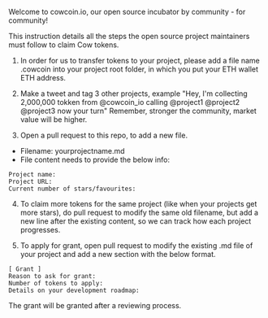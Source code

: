 Welcome to cowcoin.io, our open source incubator by community - for community!

This instruction details all the steps the open source project maintainers must follow to claim Cow tokens.

1. In order for us to transfer tokens to your project, please add a file name .cowcoin into your project root folder, in which you put your ETH wallet ETH address.

2. Make a tweet and tag 3 other projects, example "Hey, I'm collecting 2,000,000 tokken from @cowcoin_io calling @project1 @project2 @project3 now your turn" Remember, stronger the community, market value will be higher.

3. Open a pull request to this repo, to add a new file.

- Filename: yourprojectname.md
- File content needs to provide the below info:

```
Project name:
Project URL:
Current number of stars/favourites:
```

4. To claim more tokens for the same project (like when your projects get more stars), do pull request to modify the same old filename, but add a new line after the existing content, so we can track how each project progresses.

5. To apply for grant, open pull request to modify the existing .md file of your project and add a new section with the below format.

```
[ Grant ]
Reason to ask for grant:
Number of tokens to apply:
Details on your development roadmap:
```

The grant will be granted after a reviewing process.
